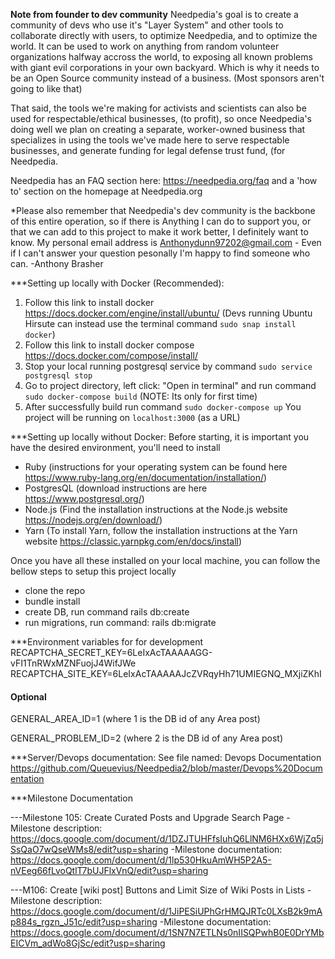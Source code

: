 <b>Note from founder to dev community</b>
Needpedia's goal is to create a community of devs who use it's "Layer System" and other tools to collaborate directly with users, to optimize Needpedia, and to optimize the world. It can be used to work on anything from random volunteer organizations halfway accross the world, to exposing all known problems with giant evil corporations in your own backyard. Which is why it needs to be an Open Source community instead of a business. (Most sponsors aren't going to like that)

That said, the tools we're making for activists and scientists can also be used for respectable/ethical businesses, (to profit), so once Needpedia's doing well we plan on creating a separate, worker-owned business that specializes in using the tools we've made here to serve respectable businesses, and generate funding for legal defense trust fund, (for Needpedia. 

 Needpedia has an FAQ section here: https://needpedia.org/faq 
 and a 'how to' section on the homepage at Needpedia.org 

*Please also remember that Needpedia's dev community is the backbone of this entire operation, so if there is Anything I can do to support you, or that we can add to this project to make it work better, I definitely want to know. My personal email address is Anthonydunn97202@gmail.com - Even if I can't answer your question pesonally I'm happy to find someone who can.
      -Anthony Brasher





***Setting up locally with Docker (Recommended):
1. Follow this link to install docker https://docs.docker.com/engine/install/ubuntu/
   (Devs running Ubuntu Hirsute can instead use the terminal command `sudo snap install docker`)
2. Follow this link to install docker compose https://docs.docker.com/compose/install/
3. Stop your local running postgresql service by command `sudo service postgresql stop`
4. Go to project directory, left click: "Open in terminal" and run command `sudo docker-compose build` (NOTE: Its only for first time)
5. After successfully build run command `sudo docker-compose up`
 You project will be running on `localhost:3000` (as a URL)


***Setting up locally without Docker:
Before starting, it is important you have the desired environment, you'll need to install
- Ruby (instructions for your operating system can be found here https://www.ruby-lang.org/en/documentation/installation/)
- PostgresQL (download instructions are here https://www.postgresql.org/)
- Node.js (Find the installation instructions at the Node.js website https://nodejs.org/en/download/)
- Yarn (To install Yarn, follow the installation instructions at the Yarn website https://classic.yarnpkg.com/en/docs/install)

Once you have all these installed on your local machine, you can follow the bellow steps to setup this project locally

- clone the repo
- bundle install
- create DB, run command rails db:create
- run migrations, run command: rails db:migrate

***Environment variables for for development
RECAPTCHA_SECRET_KEY=6LeIxAcTAAAAAGG-vFI1TnRWxMZNFuojJ4WifJWe
RECAPTCHA_SITE_KEY=6LeIxAcTAAAAAJcZVRqyHh71UMIEGNQ_MXjiZKhI

#### Optional

GENERAL_AREA_ID=1 (where 1 is the DB id of any Area post)

GENERAL_PROBLEM_ID=2 (where 2 is the DB id of any Area post)




***Server/Devops documentation:
See file named: Devops Documentation
https://github.com/Queuevius/Needpedia2/blob/master/Devops%20Documentation




***Milestone Documentation 

---Milestone 105: Create Curated Posts and Upgrade Search Page
-Milestone description: https://docs.google.com/document/d/1DZJTUHFfsIuhQ6LlNM6HXx6WjZq5jSsQaO7wQseWMs8/edit?usp=sharing
-Milestone documentation: https://docs.google.com/document/d/1lp530HkuAmWH5P2A5-nVEeg66fLvoQtlT7bUJFlxVnQ/edit?usp=sharing

---M106: Create [wiki post] Buttons and Limit Size of Wiki Posts in Lists
-Milestone description: https://docs.google.com/document/d/1JiPESiUPhGrHMQJRTc0LXsB2k9mAp884s_rgzn_J51c/edit?usp=sharing
-Milestone documentation: https://docs.google.com/document/d/1SN7N7ETLNs0nIISQPwhB0E0DrYMbEICVm_adWo8GjSc/edit?usp=sharing


